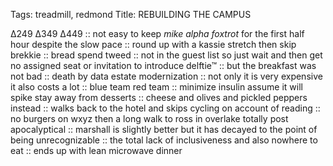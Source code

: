 Tags: treadmill, redmond
Title: REBUILDING THE CAMPUS
  
∆249 ∆349 ∆449 :: not easy to keep _mike alpha foxtrot_ for the first half hour despite the slow pace :: round up with a kassie stretch then skip brekkie :: bread spend tweed :: not in the guest list so just wait and then get no assigned seat or invitation to introduce delftie™ :: but the breakfast was not bad :: death by data estate modernization :: not only it is very expensive it also costs a lot :: blue team red team :: minimize insulin assume it will spike stay away from desserts :: cheese and olives and pickled peppers instead :: walks back to the hotel and skips cycling on account of reading :: no burgers on wxyz then a long walk to ross in overlake totally post apocalyptical :: marshall is slightly better but it has decayed to the point of being unrecognizable :: the total lack of inclusiveness and also nowhere to eat :: ends up with lean microwave dinner  
